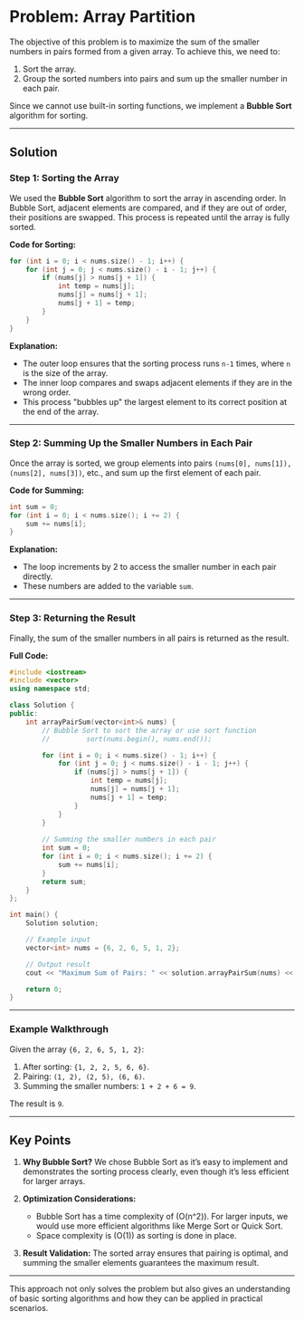 
# Problem: Array Partition

The objective of this problem is to maximize the sum of the smaller numbers in pairs formed from a given array. To achieve this, we need to:
1. Sort the array.
2. Group the sorted numbers into pairs and sum up the smaller number in each pair.

Since we cannot use built-in sorting functions, we implement a **Bubble Sort** algorithm for sorting.

---

## Solution

### Step 1: Sorting the Array
We used the **Bubble Sort** algorithm to sort the array in ascending order. In Bubble Sort, adjacent elements are compared, and if they are out of order, their positions are swapped. This process is repeated until the array is fully sorted.

**Code for Sorting:**
```cpp
for (int i = 0; i < nums.size() - 1; i++) {
    for (int j = 0; j < nums.size() - i - 1; j++) {
        if (nums[j] > nums[j + 1]) {
            int temp = nums[j];
            nums[j] = nums[j + 1];
            nums[j + 1] = temp;
        }
    }
}
```

**Explanation:**
- The outer loop ensures that the sorting process runs `n-1` times, where `n` is the size of the array.
- The inner loop compares and swaps adjacent elements if they are in the wrong order.
- This process "bubbles up" the largest element to its correct position at the end of the array.

---

### Step 2: Summing Up the Smaller Numbers in Each Pair
Once the array is sorted, we group elements into pairs `(nums[0], nums[1]), (nums[2], nums[3])`, etc., and sum up the first element of each pair.

**Code for Summing:**
```cpp
int sum = 0;
for (int i = 0; i < nums.size(); i += 2) {
    sum += nums[i];
}
```

**Explanation:**
- The loop increments by 2 to access the smaller number in each pair directly.
- These numbers are added to the variable `sum`.

---

### Step 3: Returning the Result
Finally, the sum of the smaller numbers in all pairs is returned as the result.

**Full Code:**
```cpp
#include <iostream>
#include <vector>
using namespace std;

class Solution {
public:
    int arrayPairSum(vector<int>& nums) {
        // Bubble Sort to sort the array or use sort function 
        //         sort(nums.begin(), nums.end());

        for (int i = 0; i < nums.size() - 1; i++) {
            for (int j = 0; j < nums.size() - i - 1; j++) {
                if (nums[j] > nums[j + 1]) {
                    int temp = nums[j];
                    nums[j] = nums[j + 1];
                    nums[j + 1] = temp;
                }
            }
        }
        
        // Summing the smaller numbers in each pair
        int sum = 0;
        for (int i = 0; i < nums.size(); i += 2) {
            sum += nums[i];
        }
        return sum;
    }
};

int main() {
    Solution solution;

    // Example input
    vector<int> nums = {6, 2, 6, 5, 1, 2};

    // Output result
    cout << "Maximum Sum of Pairs: " << solution.arrayPairSum(nums) << endl;

    return 0;
}
```

---

### Example Walkthrough
Given the array `{6, 2, 6, 5, 1, 2}`:
1. After sorting: `{1, 2, 2, 5, 6, 6}`.
2. Pairing: `(1, 2), (2, 5), (6, 6)`.
3. Summing the smaller numbers: `1 + 2 + 6 = 9`.

The result is `9`.

---

## Key Points

1. **Why Bubble Sort?**
   We chose Bubble Sort as it’s easy to implement and demonstrates the sorting process clearly, even though it’s less efficient for larger arrays.

2. **Optimization Considerations:**
   - Bubble Sort has a time complexity of \(O(n^2)\). For larger inputs, we would use more efficient algorithms like Merge Sort or Quick Sort.
   - Space complexity is \(O(1)\) as sorting is done in place.

3. **Result Validation:**
   The sorted array ensures that pairing is optimal, and summing the smaller elements guarantees the maximum result.

---

This approach not only solves the problem but also gives an understanding of basic sorting algorithms and how they can be applied in practical scenarios.